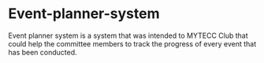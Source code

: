 # Event-planner-system
Event planner system is a system that was intended to MYTECC Club that could help the committee members to track the progress of every event that has been conducted.
